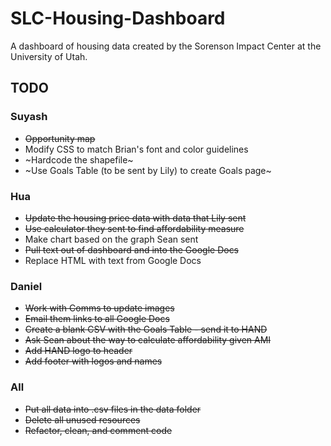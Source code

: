 # SLC-Housing-Dashboard

A dashboard of housing data created by the Sorenson Impact Center at the University of Utah. 

## TODO

### Suyash
* ~~Opportunity map~~
* Modify CSS to match Brian's font and color guidelines
* ~Hardcode the shapefile~
* ~Use Goals Table (to be sent by Lily) to create Goals page~

### Hua
* ~~Update the housing price data with data that Lily sent~~
* ~~Use calculator they sent to find affordability measure~~
* Make chart based on the graph Sean sent
* ~~Pull text out of dashboard and into the Google Docs~~
* Replace HTML with text from Google Docs

### Daniel
* ~~Work with Comms to update images~~
* ~~Email them links to all Google Docs~~
* ~~Create a blank CSV with the Goals Table - send it to HAND~~
* ~~Ask Sean about the way to calculate affordability given AMI~~
* ~~Add HAND logo to header~~ 
* ~~Add footer with logos and names~~ 


### All
* ~~Put all data into .csv files in the data folder~~
* ~~Delete all unused resources~~
* ~~Refactor, clean, and comment code~~




